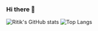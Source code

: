 ### Hi there 👋
![Ritik's GitHub stats](https://github-readme-stats.vercel.app/api?username=Ritik4388&show_icons=true&theme=gotham&bg_color=00000000)       ![Top Langs](https://github-readme-stats.vercel.app/api/top-langs/?username=Ritik4388&layout=compact&show_icons=true&theme=gotham&bg_color=00000000)

<!--
**Ritik4388/Ritik4388** is a ✨ _special_ ✨ repository because its `README.md` (this file) appears on your GitHub profile.

Here are some ideas to get you started:

- 🔭 I’m currently working on ...
- 🌱 I’m currently learning ...
- 👯 I’m looking to collaborate on ...
- 🤔 I’m looking for help with ...
- 💬 Ask me about ...
- 📫 How to reach me: ...
- 😄 Pronouns: ...
- ⚡ Fun fact: ...
-->
